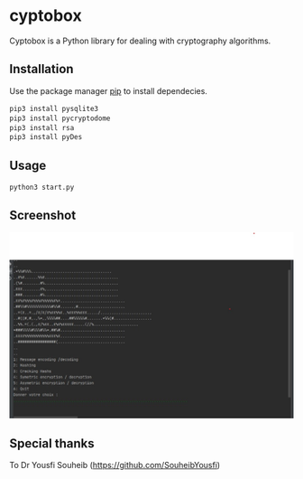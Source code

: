 # cyptobox
Cyptobox is a Python library for dealing with cryptography algorithms.
## Installation

Use the package manager [pip](https://pip.pypa.io/en/stable/) to install dependecies.

```bash
pip3 install pysqlite3
pip3 install pycryptodome
pip3 install rsa
pip3 install pyDes
```

## Usage

```python
python3 start.py
```
## Screenshot
![Alt text](cryptobox.jpg?raw=true "Menu screenshot")
## Special thanks 
To Dr Yousfi Souheib (https://github.com/SouheibYousfi)
